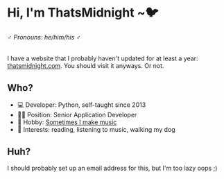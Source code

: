# Hi, I'm ThatsMidnight ~🐦

###### ♂️ *Pronouns: he/him/his* ♂️

I have a website that I probably haven't updated for at least a year: [thatsmidnight.com](https://thatsmidnight.com). You should visit it anyways. Or not.

## Who?

- 💻 Developer: Python, self-taught since 2013
- 👨‍💼 Position: Senior Application Developer
- 🎵 Hobby: [Sometimes I make music](https://soundcloud.com/thatsmidnight)
- 💖 Interests: reading, listening to music, walking my dog

## Huh?

I should probably set up an email address for this, but I'm too lazy oops ;)
